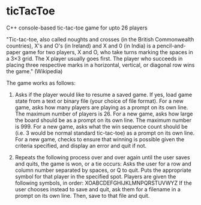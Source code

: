 # ticTacToe
C++ console-based tic-tac-toe game for upto 26 players
  
"Tic-tac-toe, also called noughts and crosses (in the British Commonwealth countries), X's and O's (in Ireland) and X and 0 (in India) is a pencil-and-paper game for two players, X and O, who take turns marking the spaces in a 3×3 grid. The X player usually goes first. The player who succeeds in placing three respective marks in a horizontal, vertical, or diagonal row wins the game." (Wikipedia)
   
The game works as follows:
   
1. Asks if the player would like to resume a saved game. If yes, load game state from a text or binary file (your choice of file format).
For a new game, asks how many players are playing as a prompt on its own line. The maximum number of players is 26.
For a new game, asks how large the board should be as a prompt on its own line. The maximum number is 999.
For a new game, asks what the win sequence count should be (i.e. 3 would be normal standard tic-tac-toe) as a prompt on its own line.
For a new game, checks to ensure that winning is possible given the criteria specified, and display an error and quit if not.
  
2. Repeats the following process over and over again until the user saves and quits, the game is won, or a tie occurs:
Asks the user for a row and column number separated by spaces, or Q to quit. Puts the appropriate symbol for that player in the specified spot. Players are given the following symbols, in order: XOABCDEFGHIJKLMNPQRSTUVWYZ
If the user chooses instead to save and quit, ask them for a filename in a prompt on its own line. Then, save to that file and quit.
